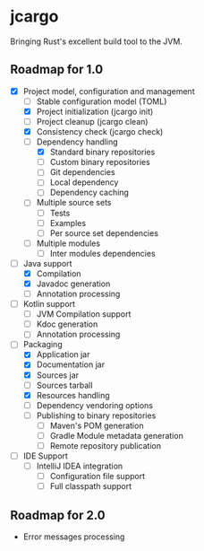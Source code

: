 # jcargo

Bringing Rust's excellent build tool to the JVM.

## Roadmap for 1.0

- [x] Project model, configuration and management
    * [ ] Stable configuration model (TOML)
    * [x] Project initialization (jcargo init)
    * [ ] Project cleanup (jcargo clean)
    * [x] Consistency check (jcargo check)
    * [ ] Dependency handling
        - [x] Standard binary repositories
        - [ ] Custom binary repositories
        - [ ] Git dependencies
        - [ ] Local dependency
        - [ ] Dependency caching
    * [ ] Multiple source sets
        - [ ] Tests
        - [ ] Examples
        - [ ] Per source set dependencies
    * [ ] Multiple modules
        - [ ] Inter modules dependencies
- [ ] Java support
    * [x] Compilation
    * [x] Javadoc generation
    * [ ] Annotation processing
- [ ] Kotlin support
    * [ ] JVM Compilation support
    * [ ] Kdoc generation
    * [ ] Annotation processing
- [ ] Packaging
    * [x] Application jar
    * [x] Documentation jar
    * [x] Sources jar
    * [ ] Sources tarball
    * [x] Resources handling
    * [ ] Dependency vendoring options
    * [ ] Publishing to binary repositories
        - [ ] Maven's POM generation
        - [ ] Gradle Module metadata generation
        - [ ] Remote repository publication
- [ ] IDE Support
    * [ ] IntelliJ IDEA integration
        - [ ] Configuration file support
        - [ ] Full classpath support

## Roadmap for 2.0

- Error messages processing
